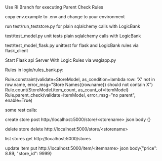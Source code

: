 Use RI Branch for executing Parent Check Rules

copy env.example to .env and change to your environment

run test/run_teststore.py for plain sqlalchemy calls with LogicBank

test/test_model.py  unit tests plain sqlalchemy calls with LogicBank

test/test_model_flask.py unittest for flask and LogicBank rules via flask_client


Start Flask api Server With Logic Rules via wsgiapp.py




Rules in logix/rules_bank.py:

 Rule.constraint(validate=StoreModel,
                    as_condition=lambda row: 'X' not in row.name,
                    error_msg="Store Names({row.name}) should not  contain X")
    Rule.count(StoreModel.item_count, as_count_of=ItemModel)
    Rule.parent_check(validate=ItemModel, error_msg="no parent", enable=True)
    
some rest calls:

create store
post http://localhost:5000/store/\<storename\>
json body {}

delete store
delete  http://localhost:5000/store/\<storename\>

list stores
get http://localhost:5000/stores

update item
put http://localhost:5000/item/\<itemname\>
json body{"price": 8.89, "store_id": 9999}